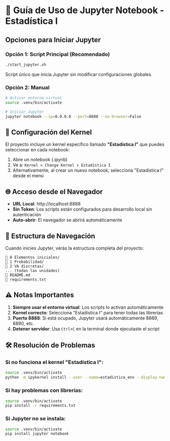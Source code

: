 # 🚀 Guía de Uso de Jupyter Notebook - Estadística I

## Opciones para Iniciar Jupyter

### Opción 1: Script Principal (Recomendado)

```bash
./start_jupyter.sh
```

Script único que inicia Jupyter sin modificar configuraciones globales.

### Opción 2: Manual

```bash
# Activar entorno virtual
source .venv/bin/activate

# Iniciar Jupyter
jupyter notebook --ip=0.0.0.0 --port=8888 --no-browser=False
```

## 📝 Configuración del Kernel

El proyecto incluye un kernel específico llamado **"Estadística I"** que puedes seleccionar en cada notebook:

1. Abre un notebook (.ipynb)
2. Ve a: `Kernel > Change Kernel > Estadística I`
3. Alternativamente, al crear un nuevo notebook, selecciona "Estadística I" desde el menú

## 🌐 Acceso desde el Navegador

- **URL Local**: http://localhost:8888
- **Sin Token**: Los scripts están configurados para desarrollo local sin autenticación
- **Auto-abrir**: El navegador se abrirá automáticamente

## 📁 Estructura de Navegación

Cuando inicies Jupyter, verás la estructura completa del proyecto:

```
📁 0 Elementos iniciales/
📁 1 Probabilidad/
📁 2 VA discretas/
... (todas las unidades)
📄 README.md
📄 requirements.txt
```

## ⚠️ Notas Importantes

1. **Siempre usar el entorno virtual**: Los scripts lo activan automáticamente
2. **Kernel correcto**: Selecciona "Estadística I" para tener todas las librerías
3. **Puerto 8888**: Si está ocupado, Jupyter usará automáticamente 8889, 8890, etc.
4. **Detener servidor**: Usa `Ctrl+C` en la terminal donde ejecutaste el script

## 🛠️ Resolución de Problemas

### Si no funciona el kernel "Estadística I":

```bash
source .venv/bin/activate
python -m ipykernel install --user --name=estadistica_env --display-name="Estadística I"
```

### Si hay problemas con librerías:

```bash
source .venv/bin/activate
pip install -r requirements.txt
```

### Si Jupyter no se instala:

```bash
source .venv/bin/activate
pip install jupyter notebook
```

